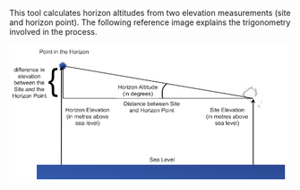 This tool calculates horizon altitudes from two elevation measurements (site and horizon point). The following reference image explains the trigonometry involved in the process.

<img src="man_altitude.png" width="500px"/>